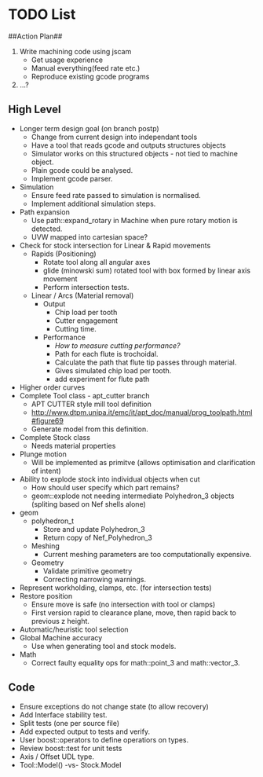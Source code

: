 # TODO List #

##Action Plan##
 1. Write machining code using jscam
    * Get usage experience
    * Manual everything(feed rate etc.)
    * Reproduce existing gcode programs
 2. ...?

## High Level ##
 * Longer term design goal (on branch postp)
    - Change from current design into independant tools
    - Have a tool that reads gcode and outputs structures objects
    - Simulator works on this structured objects - not tied to machine object.
    - Plain gcode could be analysed.
    - Implement gcode parser.
 * Simulation
    - Ensure feed rate passed to simulation is normalised.
    - Implement additional simulation steps.
 * Path expansion
    - Use path::expand_rotary in Machine when pure rotary motion is detected.
    - UVW mapped into cartesian space?
 * Check for stock intersection for Linear & Rapid movements
    - Rapids (Positioning)
       - Rotate tool along all angular axes
       - glide (minowski sum) rotated tool with box formed by linear axis movement
       - Perform intersection tests.
    - Linear / Arcs (Material removal)
       - Output
          - Chip load per tooth
          - Cutter engagement
          - Cutting time.
       - Performance
          - *How to measure cutting performance?*
          - Path for each flute is trochoidal.
          - Calculate the path that flute tip passes through material.
          - Gives simulated chip load per tooth.
          - add experiment for flute path
 * Higher order curves
 * Complete Tool class - apt_cutter branch
    - APT CUTTER style mill tool definition
    - http://www.dtpm.unipa.it/emc/it/apt_doc/manual/prog_toolpath.html#figure69
    - Generate model from this definition.
 * Complete Stock class
    - Needs material properties
 * Plunge motion
    - Will be implemented as primitve (allows optimisation and clarification of intent)
 * Ability to explode stock into individual objects when cut
    - How should user specify which part remains?
    - geom::explode not needing intermediate Polyhedron_3 objects (spliting based on Nef shells alone)
 * geom
    - polyhedron_t
       - Store and update Polyhedron_3
       - Return copy of Nef_Polyhedron_3
    - Meshing 
       - Current meshing parameters are too computationally expensive.
    - Geometry
       - Validate primitive geometry
       - Correcting narrowing warnings.
 * Represent workholding, clamps, etc. (for intersection tests)
 * Restore position
    - Ensure move is safe (no intersection with tool or clamps)
    - First version rapid to clearance plane, move, then rapid back to previous z height.
 * Automatic/heuristic tool selection
 * Global Machine accuracy
    - Use when generating tool and stock models.
 * Math
    - Correct faulty equality ops for math::point_3 and math::vector_3.


## Code ##
 * Ensure exceptions do not change state (to allow recovery)
 * Add Interface stability test.
 * Split tests (one per source file)
 * Add expected output to tests and verify.
 * User boost::operators to define operatiors on types.
 * Review boost::test for unit tests
 * Axis / Offset UDL type.
 * Tool::Model() -vs- Stock.Model


